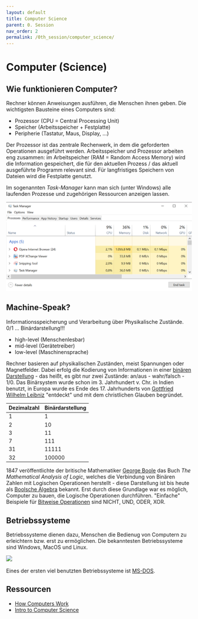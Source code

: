 ```yaml
---
layout: default
title: Computer Science
parent: 0. Session
nav_order: 2
permalink: /0th_session/computer_science/
---
```


# Computer (Science)

## Wie funktionieren Computer?

Rechner können Anweisungen ausführen, die Menschen ihnen geben. Die wichtigsten Bausteine eines Computers sind:

* Prozessor (CPU = Central Processing Unit)
* Speicher (Arbeitsspeicher + Festplatte)
* Peripherie (Tastatur, Maus, Display, ...)

Der Prozessor ist das zentrale Rechenwerk, in dem die geforderten Operationen ausgeführt werden. Arbeitsspeicher und Prozessor arbeiten eng zusammen: im Arbeitspeicher (RAM  = Random Access Memory) wird die Information gespeichert, die für den aktuellen Prozess / das aktuell ausgeführte Programm relevant sind. Für langfristiges Speichern von Dateien wird die Festplatte genutzt.

Im sogenannten *Task-Manager* kann man sich (unter Windows) alle laufenden Prozesse und zugehörigen Ressourcen anzeigen lassen.

<img src="./task_manager.png" width = "640em">


## Machine-Speak?

Informationsspeicherung und Verarbeitung über Physikalische Zustände. 0/1 ... Binärdarstellung!!!


- high-level (Menschenlesbar)
- mid-level (Gerätetreiber)
- low-level (Maschinensprache)

Rechner basieren auf physikalischen Zuständen, meist Spannungen oder Magnetfelder. Dabei erfolg die Kodierung von Informationen in einer [binären Darstellung](https://de.wikipedia.org/wiki/Dualsystem)  - das heißt, es gibt nur zwei Zustände: an/aus - wahr/falsch - 1/0.
Das Binärsystem wurde schon  im 3. Jahrhundert v. Chr. in Indien benutzt, in Europa wurde es Ende des 17. Jahrhunderts von [Gottfried Wilhelm Leibniz](https://de.wikipedia.org/wiki/Gottfried_Wilhelm_Leibniz) "entdeckt" und mit dem christlichen Glauben begründet.

|Dezimalzahl|Binärdarstellung|
|---|---|
|1|1|
|2|10|
|3|11|
|7|111|
|31|11111|
|32|100000|

1847 veröffentlichte der britische Mathematiker [George Boole](https://de.wikipedia.org/wiki/George_Boole) das Buch  *The Mathematical Analysis of Logic*, welches die Verbindung von Binären Zahlen mit Logischen Operationen herstellt - diese Darstellung ist bis heute als [Boolsche Algebra](https://de.wikipedia.org/wiki/Boolesche_Algebra) bekannt. Erst durch diese Grundlage war es möglich, Computer zu bauen, die Logische Operationen durchführen. "Einfache" Beispiele für [Bitweise Operationen](https://de.wikipedia.org/wiki/Bitweiser_Operator) sind NICHT, UND, ODER, XOR.


## Betriebssysteme

Betriebssysteme dienen dazu, Menschen die Bedienug von Computern zu erleichtern bzw. erst zu ermöglichen. Die bekanntesten Betriebssysteme sind Windows, MacOS und Linux.

<img src ="https://upload.wikimedia.org/wikipedia/commons/8/8a/MS-DOS_Deutsch.png" width = "640em">

Eines der ersten viel benutzten Betriebssysteme ist [MS-DOS](https://de.wikipedia.org/wiki/MS-DOS).




## Ressourcen

* [How Computers Work](https://cs50.harvard.edu/ap/2020/assets/pdfs/how_computers_work.pdf)
* [Intro to Computer Science](https://en.wikiversity.org/wiki/Introduction_to_Computer_Science)

